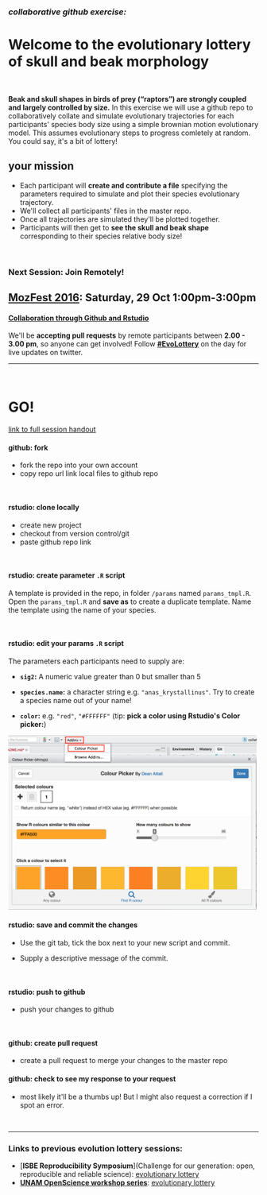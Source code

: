 
### *collaborative github exercise:*
# **Welcome to the evolutionary lottery of skull and beak morphology**

<br>

**Beak and skull shapes in birds of prey (“raptors”) are strongly coupled and largely controlled by size.** In this exercise we will use a github repo to collaboratively collate and simulate evolutionary trajectories for each participants' species body size using a simple brownian motion evolutionary model. This assumes evolutionary steps to progress comletely at random. You could say, it's a bit of lottery! 


## **your mission**

- Each participant will **create and contribute a file** specifying the parameters required to simulate and plot their species evolutionary trajectory. 
- We'll collect all participants' files in the master repo. 
- Once all trajectories are simulated they'll be plotted together. 
- Participants will then get to **see the skull and beak shape** corresponding to their species relative body size!

<br>

### **Next Session: Join Remotely!**
## [**MozFest 2016**](https://mozillafestival.org/): **Saturday, 29 Oct 1:00pm-3:00pm**
#### [**Collaboration through Github and Rstudio**](https://app.mozillafestival.org/#_session-259)


We'll be **accepting pull requests** by remote participants between **2.00 - 3.00 pm**, so anyone can get involved! Follow [**#EvoLottery**](https://twitter.com/search?f=tweets&q=EvoLottery&src=typd) on the day for live updates on twitter.

***

<br>


# **GO!**
[link to full session handout]()

#### **github:** fork 

- fork the repo into your own account
- copy repo url link local files to github repo 

<br>

#### **rstudio:** clone locally

- create new project
- checkout from version control/git
- paste github repo link

<br>

#### **rstudio:** create parameter `.R` script

A template is provided in the repo, in folder `/params` named `params_tmpl.R`. Open the `params_tmpl.R` and **save as** to create a duplicate template. Name the template using the name of your species. 

<br>

#### **rstudio:** edit your params `.R` script

The parameters each participants need to supply are:

- **`sig2`:** A numeric value greater than 0 but smaller than 5

- **`species.name`:** a character string e.g. `"anas_krystallinus"`. Try to create a species name out of your name!

- **`color`:** e.g. `"red"`, `"#FFFFFF"` (tip: **pick a color using Rstudio's Color picker:**)


<img src="assets/colour_picker.png" width="500px" />


<br>

#### **rstudio:** save and commit the changes

- Use the git tab, tick the box next to your new script and commit. 

- Supply a descriptive message of the commit.

<br>

#### **rstudio:** push to github
- push your changes to github

<br>

#### **github:** create pull request
 - create a pull request to merge your changes to the master repo
 
#### **github:** check to see my response to your request
 - most likely it'll be a thumbs up! But I might also request a correction if I spot an error.

<br>

***
 
### Links to previous evolution lottery sessions:
 
 - [**ISBE Reproducibility Symposium**](Challenge for our generation: open, reproducible and reliable science): [evolutionary lottery](http://rpubs.com/annakrystalli/200121)
 - [**UNAM OpenScience workshop series**](https://annakrystalli.github.io/UNAM/index.html): [evolutionary lottery](http://rpubs.com/annakrystalli/205756)